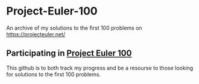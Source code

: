# Project-Euler-100
An archive of my solutions to the first 100 problems on https://projecteuler.net/

## Participating in [Project Euler 100](https://www.freecodecamp.org/news/projecteuler100-coding-challenge-competitive-programming/)

This github is to both track my progress and be a resourse to those looking for solutions to the first 100 problems.
